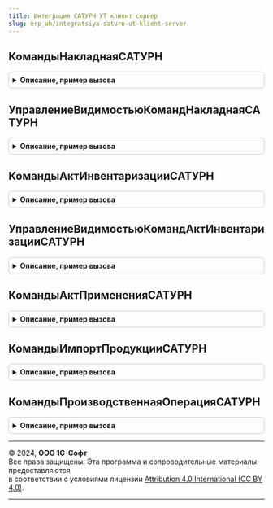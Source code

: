 ```yaml
---
title: Интеграция САТУРН УТ клиент сервер
slug: erp_uh/integratsiya-saturn-ut-klient-server
---
```



## КомандыНакладнаяСАТУРН
<details style="margin: 1em 0; padding: 0.5em; border: 1px solid #ccc; border-radius: 6px;">

<summary style="font-weight: bold; cursor: pointer;">Описание, пример вызова</summary>

```bsl

// Заполняет структуру команд для динамического формирования доступных для создания документов на основании.
//
// Параметры:
// 	Команды - Структура - Исходящий, структура команд динамически формируемых для создания документов на основании.
//
Процедура КомандыНакладнаяСАТУРН(Команды) Экспорт
```

Пример вызова
```bsl
ИнтеграцияСАТУРНУТКлиентСервер.КомандыНакладнаяСАТУРН(Команды) 
```
</details>

## УправлениеВидимостьюКомандНакладнаяСАТУРН
<details style="margin: 1em 0; padding: 0.5em; border: 1px solid #ccc; border-radius: 6px;">

<summary style="font-weight: bold; cursor: pointer;">Описание, пример вызова</summary>

```bsl

// Устанавливает видимость команд динамически формируемых для создания документов на основании.
//
// Параметры:
// 	Форма   - ФормаКлиентскогоПриложения - Форма на которой находятся вызова команд.
// 	Команды - Структура - структура команд динамически формируемых для создания документов на основании.
//
Процедура УправлениеВидимостьюКомандНакладнаяСАТУРН(Форма, Команды) Экспорт
```

Пример вызова
```bsl
ИнтеграцияСАТУРНУТКлиентСервер.УправлениеВидимостьюКомандНакладнаяСАТУРН(Форма, Команды) 
```
</details>

## КомандыАктИнвентаризацииСАТУРН
<details style="margin: 1em 0; padding: 0.5em; border: 1px solid #ccc; border-radius: 6px;">

<summary style="font-weight: bold; cursor: pointer;">Описание, пример вызова</summary>

```bsl

// Заполняет структуру команд для динамического формирования доступных для создания документов на основании.
//
// Параметры:
// 	Команды - Структура - Исходящий, структура команд динамически формируемых для создания документов на основании.
//
Процедура КомандыАктИнвентаризацииСАТУРН(Команды) Экспорт
```

Пример вызова
```bsl
ИнтеграцияСАТУРНУТКлиентСервер.КомандыАктИнвентаризацииСАТУРН(Команды) 
```
</details>

## УправлениеВидимостьюКомандАктИнвентаризацииСАТУРН
<details style="margin: 1em 0; padding: 0.5em; border: 1px solid #ccc; border-radius: 6px;">

<summary style="font-weight: bold; cursor: pointer;">Описание, пример вызова</summary>

```bsl

// Устанавливает видимость команд динамически формируемых для создания документов на основании.
//
// Параметры:
// 	Форма   - ФормаКлиентскогоПриложения - Форма на которой находятся вызова команд.
// 	Команды - Структура - структура команд динамически формируемых для создания документов на основании.
//
Процедура УправлениеВидимостьюКомандАктИнвентаризацииСАТУРН(Форма, Команды) Экспорт
```

Пример вызова
```bsl
ИнтеграцияСАТУРНУТКлиентСервер.УправлениеВидимостьюКомандАктИнвентаризацииСАТУРН(Форма, Команды) 
```
</details>

## КомандыАктПримененияСАТУРН
<details style="margin: 1em 0; padding: 0.5em; border: 1px solid #ccc; border-radius: 6px;">

<summary style="font-weight: bold; cursor: pointer;">Описание, пример вызова</summary>

```bsl

// Заполняет структуру команд для динамического формирования доступных для создания документов на основании.
//
// Параметры:
// 	Команды - Структура - Исходящий, структура команд динамически формируемых для создания документов на основании.
//
Процедура КомандыАктПримененияСАТУРН(Команды) Экспорт
```

Пример вызова
```bsl
ИнтеграцияСАТУРНУТКлиентСервер.КомандыАктПримененияСАТУРН(Команды) 
```
</details>

## КомандыИмпортПродукцииСАТУРН
<details style="margin: 1em 0; padding: 0.5em; border: 1px solid #ccc; border-radius: 6px;">

<summary style="font-weight: bold; cursor: pointer;">Описание, пример вызова</summary>

```bsl

// Заполняет структуру команд для динамического формирования доступных для создания документов на основании.
//
// Параметры:
// 	Команды - Структура - Исходящий, структура команд динамически формируемых для создания документов на основании.
//
Процедура КомандыИмпортПродукцииСАТУРН(Команды) Экспорт
```

Пример вызова
```bsl
ИнтеграцияСАТУРНУТКлиентСервер.КомандыИмпортПродукцииСАТУРН(Команды) 
```
</details>

## КомандыПроизводственнаяОперацияСАТУРН
<details style="margin: 1em 0; padding: 0.5em; border: 1px solid #ccc; border-radius: 6px;">

<summary style="font-weight: bold; cursor: pointer;">Описание, пример вызова</summary>

```bsl

// Заполняет структуру команд для динамического формирования доступных для создания документов на основании.
//
// Параметры:
// 	Команды - Структура - Исходящий, структура команд динамически формируемых для создания документов на основании.
//
Процедура КомандыПроизводственнаяОперацияСАТУРН(Команды) Экспорт
```

Пример вызова
```bsl
ИнтеграцияСАТУРНУТКлиентСервер.КомандыПроизводственнаяОперацияСАТУРН(Команды) 
```
</details>

---

© 2024, **ООО 1С-Софт**  
Все права защищены. Эта программа и сопроводительные материалы предоставляются  
в соответствии с условиями лицензии [Attribution 4.0 International (CC BY 4.0)](https://creativecommons.org/licenses/by/4.0/legalcode).

---
